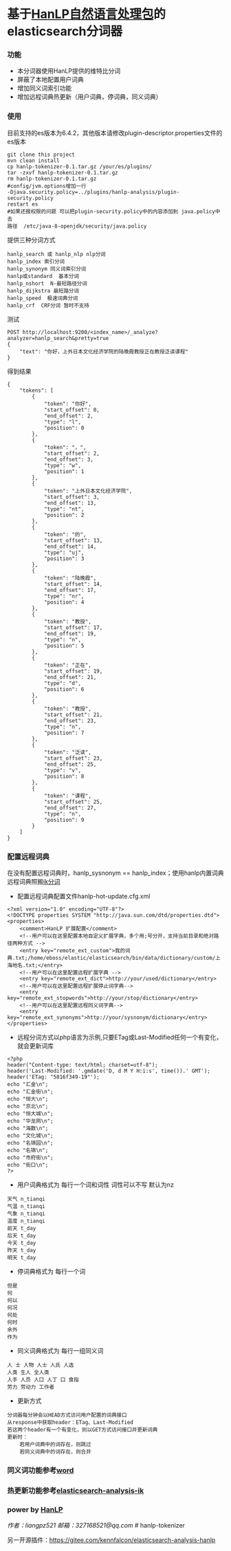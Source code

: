 # 基于[HanLP自然语言处理包](https://github.com/hankcs/HanLP)的elasticsearch分词器

### 功能
- 本分词器使用HanLP提供的维特比分词
- 屏蔽了本地配置用户词典
- 增加同义词索引功能
- 增加远程词典热更新（用户词典，停词典，同义词典）

### 使用
目前支持的es版本为6.4.2，其他版本请修改plugin-descriptor.properties文件的es版本
```
git clone this project
mvn clean install
cp hanlp-tokenizer-0.1.tar.gz /your/es/plugins/
tar -zxvf hanlp-tokenizer-0.1.tar.gz
rm hanlp-tokenizer-0.1.tar.gz
#config/jvm.options增加一行
-Djava.security.policy=../plugins/hanlp-analysis/plugin-security.policy
restart es
#如果还报权限的问题 可以把plugin-security.policy中的内容添加到 java.policy中去
路径  /etc/java-8-openjdk/security/java.policy
```
提供三种分词方式
```
hanlp_search 或 hanlp_nlp nlp分词
hanlp_index 索引分词
hanlp_synonym 同义词索引分词
hanlp或standard  基本分词
hanlp_nshort  N-最短路径分词
hanlp_dijkstra 最短路分词
hanlp_speed  极速词典分词
hanlp_crf  CRF分词 暂时不支持
```
测试
```
POST http://localhost:9200/<index_name>/_analyze?analyzer=hanlp_search&pretty=true
{
	"text": "你好，上外日本文化经济学院的陆晚霞教授正在教授泛读课程"
}
```
得到结果
```
{
    "tokens": [
        {
            "token": "你好",
            "start_offset": 0,
            "end_offset": 2,
            "type": "l",
            "position": 0
        },
        {
            "token": "，",
            "start_offset": 2,
            "end_offset": 3,
            "type": "w",
            "position": 1
        },
        {
            "token": "上外日本文化经济学院",
            "start_offset": 3,
            "end_offset": 13,
            "type": "nt",
            "position": 2
        },
        {
            "token": "的",
            "start_offset": 13,
            "end_offset": 14,
            "type": "uj",
            "position": 3
        },
        {
            "token": "陆晚霞",
            "start_offset": 14,
            "end_offset": 17,
            "type": "nr",
            "position": 4
        },
        {
            "token": "教授",
            "start_offset": 17,
            "end_offset": 19,
            "type": "n",
            "position": 5
        },
        {
            "token": "正在",
            "start_offset": 19,
            "end_offset": 21,
            "type": "d",
            "position": 6
        },
        {
            "token": "教授",
            "start_offset": 21,
            "end_offset": 23,
            "type": "n",
            "position": 7
        },
        {
            "token": "泛读",
            "start_offset": 23,
            "end_offset": 25,
            "type": "v",
            "position": 8
        },
        {
            "token": "课程",
            "start_offset": 25,
            "end_offset": 27,
            "type": "n",
            "position": 9
        }
    ]
}
```
### 配置远程词典
在没有配置远程词典时，hanlp_sysnonym == hanlp_index；使用hanlp内置词典
远程词典照搬[ik分词](https://github.com/medcl/elasticsearch-analysis-ik)
- 配置远程词典配置文件hanlp-hot-update.cfg.xml
```
<?xml version="1.0" encoding="UTF-8"?>
<!DOCTYPE properties SYSTEM "http://java.sun.com/dtd/properties.dtd">
<properties>
	<comment>HanLP 扩展配置</comment>
	<!--用户可以在这里配置本地自定义扩展字典，多个用;号分开，支持当前目录和绝对路径两种方式 -->
	<entry key="remote_ext_custom">我的词典.txt;/home/eboss/elastic/elasticsearch/bin/data/dictionary/custom/上海地名.txt;</entry>
	<!--用户可以在这里配置远程扩展字典 -->
	<entry key="remote_ext_dict">http://your/used/dictionary</entry>
	<!--用户可以在这里配置远程扩展停止词字典-->
	<entry key="remote_ext_stopwords">http://your/stop/dictionary</entry>
	<!--用户可以在这里配置远程同义词字典-->
	<entry key="remote_ext_synonyms">http://your/sysnonym/dictionary</entry>
</properties>
```
- 远程分词方式以php语言为示例,只要ETag或Last-Modified任何一个有变化，就会更新词库
```
<?php
header("Content-type: text/html; charset=utf-8"); 
header('Last-Modified: '.gmdate('D, d M Y H:i:s', time()).' GMT');
header('ETag: "5816f349-19"');
echo "汇金\n";
echo "汇金街\n";
echo "恒大\n";
echo "京北\n";
echo "恒大城\n";
echo "华龙网\n";
echo "海数\n";
echo "文化城\n";
echo "名锦园\n";
echo "名锦\n";
echo "市府街\n";
echo "街口\n";
?>

```

- 用户词典格式为 每行一个词和词性 词性可以不写 默认为nz
```
天气 n_tianqi
气温 n_tianqi
气象 n_tianqi
温度 n_tianqi
前天 t_day
后天 t_day
今天 t_day
昨天 t_day
明天 t_day
```
- 停词典格式为 每行一个词
```
但是
何
何以
何况
何处
何时
余外
作为
```
- 同义词典格式为 每行一组同义词
```
人 士 人物 人士 人氏 人选
人类 生人 全人类
人手 人员 人口 人丁 口 食指
劳力 劳动力 工作者
```
- 更新方式
```
分词器每分钟会以HEAD方式访问用户配置的词典接口
从response中获取header：ETag、Last-Modified
若这两个header有一个有变化，则以GET方式访问接口并更新词典
更新时：
    若用户词典中的词存在，则跳过
    若同义词典中的词存在，则合并
```
### 同义词功能参考[word](https://github.com/ysc/word)
### 热更新功能参考[elasticsearch-analysis-ik](https://github.com/medcl/elasticsearch-analysis-ik)
### power by [HanLP](https://github.com/hankcs/HanLP)

 _作者：liangpz521 邮箱：327168521@qq.com_ # hanlp-tokenizer
 
 另一开源插件：https://gitee.com/kennfalcon/elasticsearch-analysis-hanlp
